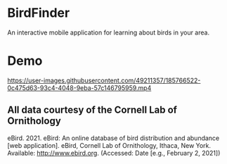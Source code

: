 # BirdFinder
An interactive mobile application for learning about birds in your area.


# Demo 
https://user-images.githubusercontent.com/49211357/185766522-0c475d63-93c4-4048-9eba-57c146795959.mp4



## All data courtesy of the Cornell Lab of Ornithology
eBird. 2021. eBird: An online database of bird distribution and abundance [web application]. eBird, Cornell Lab of Ornithology, Ithaca, New York. Available: http://www.ebird.org. (Accessed: Date [e.g., February 2, 2021])
